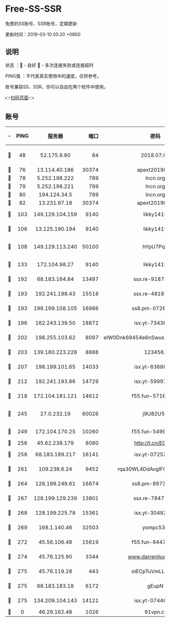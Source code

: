 # Free-SS-SSR

免费的SS账号、SSR账号，定期更新

更新时间：2019-03-10 05:20 +0800

## 说明

状态     ：🙂 - 良好 🙁 - 多次连接失败或连接超时

PING值   ：不代表真实使用中的速度，仅供参考。

账号兼容SS、SSR，你可以自由在两个软件中使用。

👉[扫码页面](https://liesauer.github.io/Free-SS-SSR/)👈

## 账号

|-|PING|服务器|端口|密码|加密方式|区域|
|:----:|:----:|:-----:|-----:|:----:|:----:|:----:|
|🙂|48|52.175.9.80|84|2018.07.07|chacha20-ietf-poly1305|HK|
|🙂|76|13.114.40.186|30374|apext2019006|chacha20|JP|
|🙂|78|5.252.198.222|789|lncn.org|rc4|JP|
|🙂|79|5.252.198.221|789|lncn.org|rc4|JP|
|🙂|80|194.124.34.5|789|lncn.org|rc4|JP|
|🙂|82|13.231.97.18|30374|apext2019006|chacha20|JP|
|🙂|103|149.129.104.159|9140|likky1415|aes-256-cfb|HK|
|🙂|106|13.125.190.194|9140|likky1415|aes-256-cfb|KR|
|🙂|108|149.129.113.240|50100|hYpU7PqP|chacha20-ietf-poly1305|CN|
|🙂|133|172.104.98.27|9140|likky1415|aes-256-cfb|JP|
|🙂|192|68.183.164.84|13497|ssx.re-91875474|aes-256-cfb|US|
|🙂|193|192.241.198.43|15518|ssx.re-48187245|aes-256-cfb|US|
|🙂|193|198.199.108.105|16986|ss8.pm-07262504|aes-256-cfb|US|
|🙂|196|162.243.139.50|18872|isx.yt-73436373|aes-256-cfb|US|
|🙂|202|198.255.103.62|8097|eIW0Dnk69454e6nSwuspv9DmS201tQ0D|aes-256-cfb|US|
|🙂|203|139.180.223.228|8888|123456..|aes-256-cfb|JP|
|🙂|207|198.199.101.65|14033|isx.yt-63688704|aes-256-cfb|US|
|🙂|212|192.241.193.86|14729|isx.yt-59991842|aes-256-cfb|US|
|🙂|218|172.104.181.121|14612|f55.fun-57160811|aes-256-cfb|SG|
|🙂|245|27.0.232.19|60026|j9U82U53|xchacha20-ietf-poly1305|HK|
|🙂|249|172.104.170.25|10260|f55.fun-54999944|aes-256-cfb|SG|
|🙂|256|45.62.238.179|8080|http://t.cn/EGJIyrl|rc4-md5|CA|
|🙂|258|68.183.189.217|16141|isx.yt-07252342|aes-256-cfb|SG|
|🙂|261|109.238.6.24|9452|rqa30WL4DdAvgIFG6Fs3znzTa|aes-256-cfb|FR|
|🙂|264|128.199.249.61|16874|ss8.pm-89735842|aes-256-cfb|SG|
|🙂|267|128.199.129.239|13801|ssx.re-78477720|aes-256-cfb|SG|
|🙂|268|128.199.225.78|15361|isx.yt-30492264|aes-256-cfb|SG|
|🙂|269|168.1.140.46|32503|yompc535|aes-256-cfb|AU|
|🙂|272|45.56.106.48|15619|f55.fun-64473829|aes-256-cfb|US|
|🙂|274|45.76.125.90|3344|www.darrenliuwei.com|aes-256-cfb|AU|
|🙂|275|45.76.119.28|443|oiECpTuVmLLxk4Ts|aes-256-cfb|AU|
|🙂|275|68.183.183.18|6172|gEupN|aes-256-cfb|SG|
|🙂|275|134.209.104.143|14121|isx.yt-07446427|aes-256-cfb|SG|
|🙁|0|46.29.162.48|1026|91vpn.cf|rc4-md5|RU|
